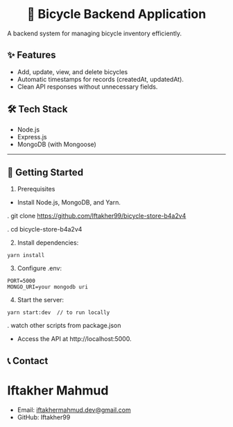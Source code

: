  <h1 align="center">
  🚴 Bicycle Backend Application
</h1>

A backend system for managing bicycle inventory efficiently.

## ✨ Features

- Add, update, view, and delete bicycles
- Automatic timestamps for records (createdAt, updatedAt).
- Clean API responses without unnecessary fields.

## 🛠️ Tech Stack

- Node.js
- Express.js
- MongoDB (with Mongoose)

---

## 🚀 Getting Started

1. Prerequisites

- Install Node.js, MongoDB, and Yarn.

. git clone https://github.com/Iftakher99/bicycle-store-b4a2v4

. cd bicycle-store-b4a2v4

2. Install dependencies:

```
yarn install
```

3. Configure .env:

```
PORT=5000
MONGO_URI=your mongodb uri
```

4. Start the server:

```
yarn start:dev  // to run locally

```

. watch other scripts from package.json

- Access the API at http://localhost:5000.

## 📞 Contact

# Iftakher Mahmud

- Email: iftakhermahmud.dev@gmail.com
- GitHub: Iftakher99
